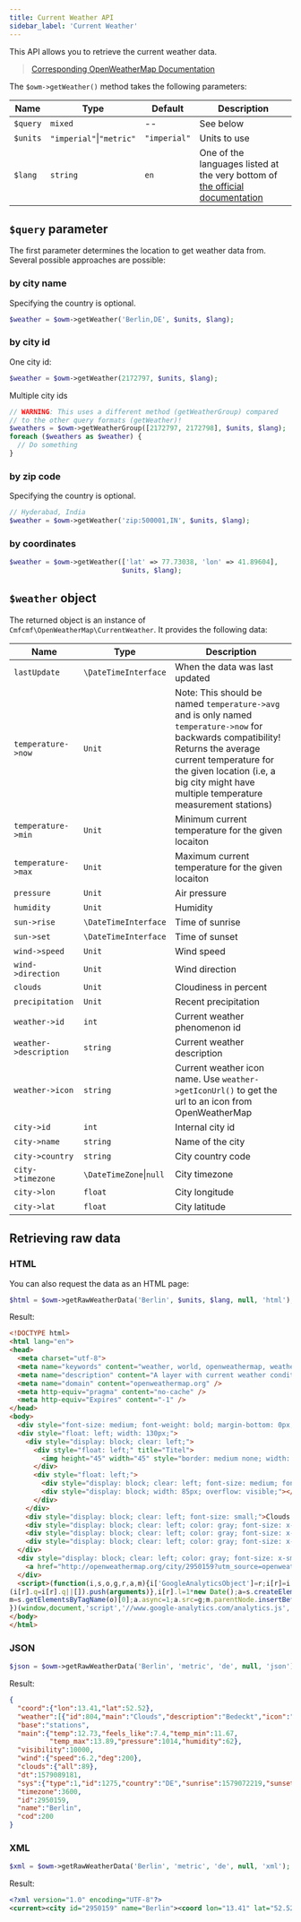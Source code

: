 ```yaml
---
title: Current Weather API
sidebar_label: 'Current Weather'
---
```


This API allows you to retrieve the current weather data.

> [Corresponding OpenWeatherMap Documentation](https://openweathermap.org/current)

The `$owm->getWeather()` method takes the following parameters:

| Name | Type | Default | Description |
|------|------|---------|-------------|
| `$query` | `mixed` | -- | See below
| `$units` | `"imperial"`&#124;`"metric"` | `"imperial"` | Units to use |
| `$lang` | `string` | `en` | One of the languages listed at the very bottom of [the official documentation](https://openweathermap.org/current#multi) |

## `$query` parameter

The first parameter determines the location to get weather data from.
Several possible approaches are possible:

### by city name

Specifying the country is optional.

```php
$weather = $owm->getWeather('Berlin,DE', $units, $lang);
```

### by city id

One city id:
```php
$weather = $owm->getWeather(2172797, $units, $lang);
```

Multiple city ids
```php
// WARNING: This uses a different method (getWeatherGroup) compared
// to the other query formats (getWeather)!
$weathers = $owm->getWeatherGroup([2172797, 2172798], $units, $lang);
foreach ($weathers as $weather) {
  // Do something
}
```

### by zip code

Specifying the country is optional.

```php
// Hyderabad, India
$weather = $owm->getWeather('zip:500001,IN', $units, $lang);
```

### by coordinates

```php
$weather = $owm->getWeather(['lat' => 77.73038, 'lon' => 41.89604],
                            $units, $lang);
```

## `$weather` object

The returned object is an instance of `Cmfcmf\OpenWeatherMap\CurrentWeather`.
It provides the following data:


| Name | Type | Description |
|------|------|-------------|
| `lastUpdate` | `\ḐateTimeInterface` | When the data was last updated |
| `temperature->now` | `Unit` | Note: This should be named `temperature->avg` and is only named `temperature->now` for backwards compatibility! Returns the average current temperature for the given location (i.e, a big city might have multiple temperature measurement stations) |
| `temperature->min` | `Unit` | Minimum current temperature for the given locaiton |
| `temperature->max` | `Unit` | Maximum current temperature for the given locaiton |
| `pressure` | `Unit` | Air pressure |
| `humidity` | `Unit` | Humidity |
| `sun->rise` | `\DateTimeInterface` | Time of sunrise |
| `sun->set` | `\DateTimeInterface` | Time of sunset |
| `wind->speed` | `Unit` | Wind speed |
| `wind->direction` | `Unit` | Wind direction |
| `clouds` | `Unit` | Cloudiness in percent |
| `precipitation` | `Unit` | Recent precipitation |
| `weather->id` | `int` | Current weather phenomenon id |
| `weather->description` | `string` | Current weather description |
| `weather->icon` | `string` | Current weather icon name. Use `weather->getIconUrl()` to get the url to an icon from OpenWeatherMap |
| `city->id` | `int` | Internal city id |
| `city->name` | `string` | Name of the city |
| `city->country` | `string` | City country code |
| `city->timezone` | `\DateTimeZone`&#124;`null` | City timezone |
| `city->lon` | `float` | City longitude |
| `city->lat` | `float` | City latitude |

## Retrieving raw data

### HTML

You can also request the data as an HTML page:

```php
$html = $owm->getRawWeatherData('Berlin', $units, $lang, null, 'html');
```

Result:

```html
<!DOCTYPE html>
<html lang="en">
<head>
  <meta charset="utf-8">
  <meta name="keywords" content="weather, world, openweathermap, weather, layer" />
  <meta name="description" content="A layer with current weather conditions in cities for world wide" />
  <meta name="domain" content="openweathermap.org" />
  <meta http-equiv="pragma" content="no-cache" />
  <meta http-equiv="Expires" content="-1" />
</head>
<body>
  <div style="font-size: medium; font-weight: bold; margin-bottom: 0px;">Berlin</div>
  <div style="float: left; width: 130px;">
    <div style="display: block; clear: left;">
      <div style="float: left;" title="Titel">
        <img height="45" width="45" style="border: medium none; width: 45px; height: 45px; background: url(&quot;http://openweathermap.org/img/w/04d.png&quot;) repeat scroll 0% 0% transparent;" alt="title" src="http://openweathermap.org/images/transparent.png"/>
      </div>
      <div style="float: left;">
        <div style="display: block; clear: left; font-size: medium; font-weight: bold; padding: 0pt 3pt;" title="Current Temperature">12.73°C</div>
        <div style="display: block; width: 85px; overflow: visible;"></div>
      </div>
    </div>
    <div style="display: block; clear: left; font-size: small;">Clouds: 89%</div>
    <div style="display: block; clear: left; color: gray; font-size: x-small;" >Humidity: 62%</div>
    <div style="display: block; clear: left; color: gray; font-size: x-small;" >Wind: 6.2 m/s</div>
    <div style="display: block; clear: left; color: gray; font-size: x-small;" >Pressure: 1014hpa</div>
  </div>
  <div style="display: block; clear: left; color: gray; font-size: x-small;">
    <a href="http://openweathermap.org/city/2950159?utm_source=openweathermap&utm_medium=widget&utm_campaign=html_old" target="_blank">More..</a>
  </div>
  <script>(function(i,s,o,g,r,a,m){i['GoogleAnalyticsObject']=r;i[r]=i[r]||function(){
(i[r].q=i[r].q||[]).push(arguments)},i[r].l=1*new Date();a=s.createElement(o),
m=s.getElementsByTagName(o)[0];a.async=1;a.src=g;m.parentNode.insertBefore(a,m)
})(window,document,'script','//www.google-analytics.com/analytics.js','ga');ga('create', 'UA-31601618-9', 'auto');ga('send', 'pageview');</script>
</body>
</html>
```

### JSON

```php
$json = $owm->getRawWeatherData('Berlin', 'metric', 'de', null, 'json');
```
Result:

```json
{
  "coord":{"lon":13.41,"lat":52.52},
  "weather":[{"id":804,"main":"Clouds","description":"Bedeckt","icon":"04d"}],
  "base":"stations",
  "main":{"temp":12.73,"feels_like":7.4,"temp_min":11.67,
          "temp_max":13.89,"pressure":1014,"humidity":62},
  "visibility":10000,
  "wind":{"speed":6.2,"deg":200},
  "clouds":{"all":89},
  "dt":1579089181,
  "sys":{"type":1,"id":1275,"country":"DE","sunrise":1579072219,"sunset":1579101619},
  "timezone":3600,
  "id":2950159,
  "name":"Berlin",
  "cod":200
}
```

### XML


```php
$xml = $owm->getRawWeatherData('Berlin', 'metric', 'de', null, 'xml');
```

Result:

```xml
<?xml version="1.0" encoding="UTF-8"?>
<current><city id="2950159" name="Berlin"><coord lon="13.41" lat="52.52"></coord><country>DE</country><timezone>3600</timezone><sun rise="2020-01-15T07:10:19" set="2020-01-15T15:20:19"></sun></city><temperature value="12.73" min="11.67" max="13.89" unit="celsius"></temperature><feels_like value="7.4" unit="celsius"></feels_like><humidity value="62" unit="%"></humidity><pressure value="1014" unit="hPa"></pressure><wind><speed value="6.2" unit="m/s" name="Moderate breeze"></speed><gusts></gusts><direction value="200" code="SSW" name="South-southwest"></direction></wind><clouds value="89" name="Bedeckt"></clouds><visibility value="10000"></visibility><precipitation mode="no"></precipitation><weather number="804" value="Bedeckt" icon="04d"></weather><lastupdate value="2020-01-15T11:53:01"></lastupdate></current>
```